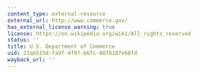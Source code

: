 ```yaml
---
content_type: external-resource
external_url: http://www.commerce.gov/
has_external_license_warning: true
license: https://en.wikipedia.org/wiki/All_rights_reserved
status: ''
title: U.S. Department of Commerce
uid: 23ab515d-fa9f-4f97-b6fc-08f8187e68fd
wayback_url: ''
---
```

